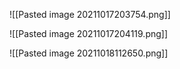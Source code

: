 ![[Pasted image 20211017203754.png]]

![[Pasted image 20211017204119.png]]

![[Pasted image 20211018112650.png]]